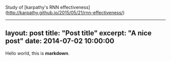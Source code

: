 Study of [karpathy's RNN effectiveness] (http://karpathy.github.io/2015/05/21/rnn-effectiveness/)

---
layout: post
title:  "Post title"
excerpt: "A nice post"
date:   2014-07-02 10:00:00
---

Hello world, this is **markdown**.

